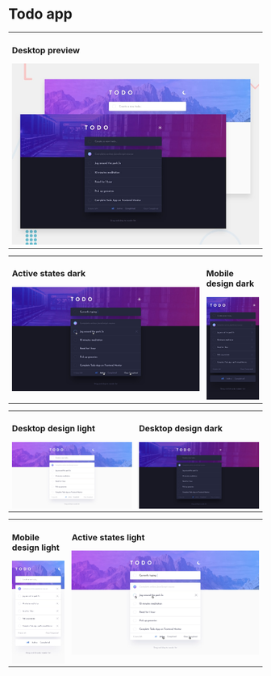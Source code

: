 # Todo app

<table>
  <tr>
    <td>
      <h3> Desktop preview </h3>
      <img src="./assets/design/desktop-preview.jpg" />
    </td>
  </tr>
</table>
<table>
  <tr valign="top">
    <td width="76.5%">
      <h3> Active states dark </h3>
      <img src="./assets/design/active-states-dark.jpg" />
    </td>
    <td>
      <h3> Mobile design dark </h3>
      <img src="./assets/design/mobile-design-dark.jpg" />
    </td>
  </tr> 
</table>
<table>
  <tr valign="top">
    <td width="50%">
      <h3> Desktop design light </h3>
      <img src="./assets/design/desktop-design-light.jpg" />
    </td>
    <td>
      <h3> Desktop design dark </h3>
      <img src="./assets/design/desktop-design-dark.jpg" />
    </td>
  </tr> 
</table>
<table>
  <tr valign="top">
    <td>
      <h3> Mobile design light </h3>
      <img src="./assets/design/mobile-design-light.jpg" />
    </td>
    <td width="76.5%">
      <h3> Active states light </h3>
      <img src="./assets/design/active-states-light.jpg" />
    </td>
  </tr> 
</table>
